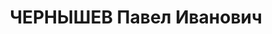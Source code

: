 ---
title: ЧЕРНЫШЕВ Павел Иванович
description: '1892 г.р., русский, пом. нач. ПВО г. Киев, майор. Награды: орден Красного
  Знамени 09.01.1922.'
---
